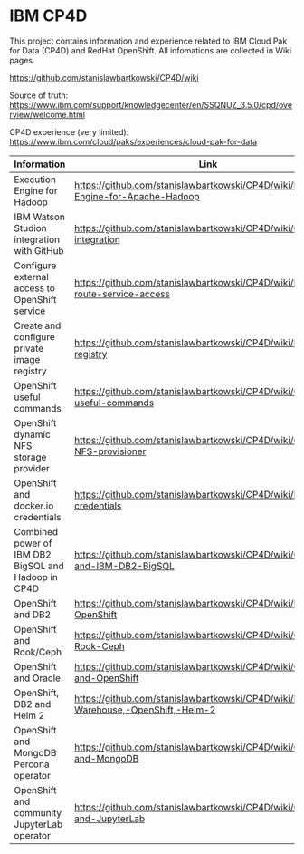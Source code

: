 # IBM CP4D

This project contains information and experience related to IBM Cloud Pak for Data (CP4D) and RedHat OpenShift. All infomations are collected in Wiki pages.

https://github.com/stanislawbartkowski/CP4D/wiki

Source of truth: https://www.ibm.com/support/knowledgecenter/en/SSQNUZ_3.5.0/cpd/overview/welcome.html

CP4D experience (very limited): https://www.ibm.com/cloud/paks/experiences/cloud-pak-for-data

| Information | Link
| -----------|--------------|
| Execution Engine for Hadoop | https://github.com/stanislawbartkowski/CP4D/wiki/Execution-Engine-for-Apache-Hadoop |
| IBM Watson Studion integration with GitHub | https://github.com/stanislawbartkowski/CP4D/wiki/Git-integration |
| Configure external access to OpenShift service  | https://github.com/stanislawbartkowski/CP4D/wiki/External-route-service-access
| Create and configure private image registry | https://github.com/stanislawbartkowski/CP4D/wiki/Private-registry
| OpenShift useful commands | https://github.com/stanislawbartkowski/CP4D/wiki/OpenShift-useful-commands
| OpenShift dynamic NFS storage provider | https://github.com/stanislawbartkowski/CP4D/wiki/OpenShift-NFS-provisioner
| OpenShift and docker.io credentials | https://github.com/stanislawbartkowski/CP4D/wiki/Docker.io-credentials
| Combined power of IBM DB2 BigSQL and Hadoop in CP4D | https://github.com/stanislawbartkowski/CP4D/wiki/CP4D-and-IBM-DB2-BigSQL
| OpenShift and DB2 | https://github.com/stanislawbartkowski/CP4D/wiki/DB2-OpenShift
| OpenShift and Rook/Ceph | https://github.com/stanislawbartkowski/CP4D/wiki/OpenShift-Rook-Ceph
| OpenShift and Oracle | https://github.com/stanislawbartkowski/CP4D/wiki/Oracle-and-OpenShift
| OpenShift, DB2 and Helm 2 | https://github.com/stanislawbartkowski/CP4D/wiki/IBM-DB2-Warehouse,-OpenShift,-Helm-2
| OpenShift and MongoDB Percona operator | https://github.com/stanislawbartkowski/CP4D/wiki/OpenShift-and-MongoDB
| OpenShift and community JupyterLab operator | https://github.com/stanislawbartkowski/CP4D/wiki/OpenShift-and-JupyterLab
